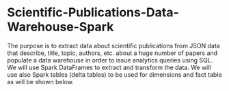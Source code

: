 # Scientific-Publications-Data-Warehouse-Spark
The purpose is to extract data about scientific publications from JSON data that describe, title, topic, authors, etc. about a huge number of papers and populate a data warehouse in order to issue analytics queries using SQL. We will use Spark DataFrames to extract and transform the data. We will use also Spark tables (delta tables) to be used for dimensions and fact table as will be shown below.
